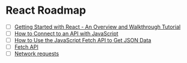 # React Roadmap

- [ ] [Getting Started with React - An Overview and Walkthrough Tutorial](https://www.taniarascia.com/getting-started-with-react)
- [ ] [How to Connect to an API with JavaScript](https://www.taniarascia.com/how-to-connect-to-an-api-with-javascript/)
- [ ] [How to Use the JavaScript Fetch API to Get JSON Data](https://www.taniarascia.com/how-to-use-the-javascript-fetch-api-to-get-json-data/)
- [ ] [Fetch API](https://developer.mozilla.org/en-US/docs/Web/API/Fetch_API)
- [ ] [Network requests](http://javascript.info/network)
